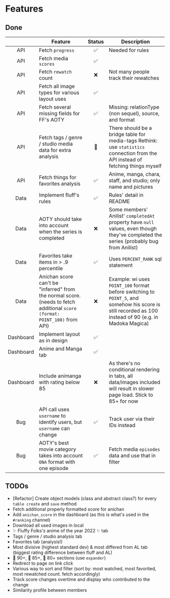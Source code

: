 # Features

## Done

|           | Feature                                                                                                                   | Status | Description                                                                                                                                             |
|:---------:|---------------------------------------------------------------------------------------------------------------------------|:------:|---------------------------------------------------------------------------------------------------------------------------------------------------------|
|    API    | Fetch `progress`                                                                                                          |    ✅️   | Needed for rules                                                                                                                                        |
|    API    | Fetch media `scores`                                                                                                      |    ✅️   |                                                                                                                                                         |
|    API    | Fetch `rewatch` count                                                                                                     |    ❌️   | Not many people track their rewatches                                                                                                                   |
|    API    | Fetch all image types for various layout uses                                                                             |    ✅️   |                                                                                                                                                         |
|    API    | Fetch several missing fields for FF's AOTY                                                                                |    ✅️   | Missing: relationType (non sequel), source, and format                                                                                                  |
|    API    | Fetch tags / genre / studio media data for extra analysis                                                                 |    💭️   | There should be a bridge table for media-tags  Rethink: use `statistics` connection from the API instead of fetching things myself                      |
|    API    | Fetch things for favorites analysis                                                                                       |    ✅️   | Anime, manga, chara, staff, and studio; only name and pictures                                                                                          |
|    Data   | Implement fluff's rules                                                                                                   |    ✅️   | Rules' detail in README                                                                                                                                 |
|    Data   | AOTY should take into account when the series is completed                                                                |    ❌️   | Some members' Anilist' `completedAt` property have `null` values, even though they've completed the series (probably bug from Anilist)                  |
|    Data   | Favorites take items in > .9 percentile                                                                                   |    ✅   | Uses `PERCENT_RANK` sql statement                                                                                                                       |
|    Data   | Anichan score can't be "inferred" from the normal score. (needs to fetch additional `score (format: POINT_100)` from API) |    ❌️   | Example: wi uses `POINT_100` format before switching to `POINT_5`, and somehow his score is still recorded as 100 instead of 90 (e.g. in Madoka Magica) |
| Dashboard | Implement layout as in design                                                                                             |    ✅   |                                                                                                                                                         |
| Dashboard | Anime and Manga tab                                                                                                       |    ✅   |                                                                                                                                                         |
| Dashboard | Include animanga with rating below 85                                                                                     |    ❌️   | As there's no conditional rendering in tabs, all data/images included will result in slower page load. Stick to 85+ for now                             |
|    Bug    | API call uses `username` to identify users, but `username` can change                                                     |    ✅   | Track user via their IDs instead                                                                                                                        |
|    Bug    | AOTY's best movie category takes into account `ONA` format with one episode                                               |    ✅   | Fetch media `episodes` data and use that in filter                                                                                                      |

## TODOs

- [Refactor] Create object models (class and abstract class?) for every `table create` and `save` method
- Fetch additional properly formatted score for anichan
- Add `anichan_score` in the dashboard (as this is what's used in the `#ranking` channel)
- Download all used images in local
- ✨  Fluffy Folks's anime of the year 2022 ✨ tab
- Tags / genre / studio analysis tab
- Favorites tab (analysis!)
- Most divisive (highest standard dev) & most differed from AL tab (biggest rating difference between fluff and AL)
- 🏅 90+, 🥈 85+, 🥉 80+ sections (use `expander`)
- Redirect to page on link click
- Various way to sort and filter (sort by: most watched, most favorited, most rewatched count. fetch accordingly)
- Track score changes overtime and display who contributed to the change
- Similarity profile between members
